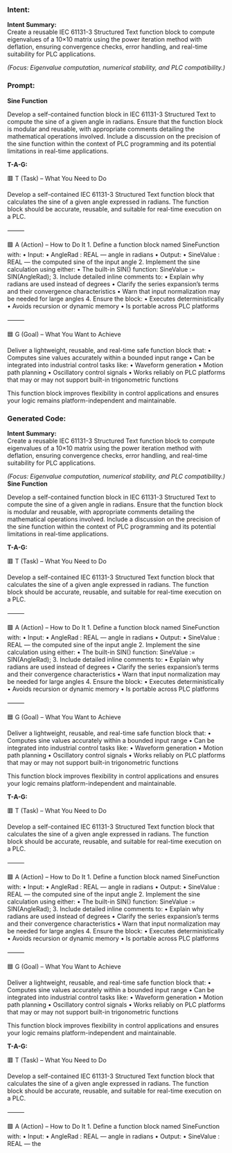 ### Intent:
**Intent Summary:**  
Create a reusable IEC 61131-3 Structured Text function block to compute eigenvalues of a 10×10 matrix using the power iteration method with deflation, ensuring convergence checks, error handling, and real-time suitability for PLC applications.  

*(Focus: Eigenvalue computation, numerical stability, and PLC compatibility.)*

### Prompt:
**Sine Function**

Develop a self-contained function block in IEC 61131-3 Structured Text to compute the sine of a given angle in radians. Ensure that the function block is modular and reusable, with appropriate comments detailing the mathematical operations involved. Include a discussion on the precision of the sine function within the context of PLC programming and its potential limitations in real-time applications.

**T-A-G:**

🟥 T (Task) – What You Need to Do

Develop a self-contained IEC 61131-3 Structured Text function block that calculates the sine of a given angle expressed in radians. The function block should be accurate, reusable, and suitable for real-time execution on a PLC.

⸻

🟩 A (Action) – How to Do It
	1.	Define a function block named SineFunction with:
	•	Input:
	•	AngleRad : REAL — angle in radians
	•	Output:
	•	SineValue : REAL — the computed sine of the input angle
	2.	Implement the sine calculation using either:
	•	The built-in SIN() function:
SineValue := SIN(AngleRad);
	3.	Include detailed inline comments to:
	•	Explain why radians are used instead of degrees
	•	Clarify the series expansion’s terms and their convergence characteristics
	•	Warn that input normalization may be needed for large angles
	4.	Ensure the block:
	•	Executes deterministically
	•	Avoids recursion or dynamic memory
	•	Is portable across PLC platforms

⸻

🟦 G (Goal) – What You Want to Achieve

Deliver a lightweight, reusable, and real-time safe function block that:
	•	Computes sine values accurately within a bounded input range
	•	Can be integrated into industrial control tasks like:
	•	Waveform generation
	•	Motion path planning
	•	Oscillatory control signals
	•	Works reliably on PLC platforms that may or may not support built-in trigonometric functions

This function block improves flexibility in control applications and ensures your logic remains platform-independent and maintainable.

### Generated Code:
**Intent Summary:**  
Create a reusable IEC 61131-3 Structured Text function block to compute eigenvalues of a 10×10 matrix using the power iteration method with deflation, ensuring convergence checks, error handling, and real-time suitability for PLC applications.  

*(Focus: Eigenvalue computation, numerical stability, and PLC compatibility.)*
**Sine Function**

Develop a self-contained function block in IEC 61131-3 Structured Text to compute the sine of a given angle in radians. Ensure that the function block is modular and reusable, with appropriate comments detailing the mathematical operations involved. Include a discussion on the precision of the sine function within the context of PLC programming and its potential limitations in real-time applications.

**T-A-G:**

🟥 T (Task) – What You Need to Do

Develop a self-contained IEC 61131-3 Structured Text function block that calculates the sine of a given angle expressed in radians. The function block should be accurate, reusable, and suitable for real-time execution on a PLC.

⸻

🟩 A (Action) – How to Do It
	1.	Define a function block named SineFunction with:
	•	Input:
	•	AngleRad : REAL — angle in radians
	•	Output:
	•	SineValue : REAL — the computed sine of the input angle
	2.	Implement the sine calculation using either:
	•	The built-in SIN() function:
SineValue := SIN(AngleRad);
	3.	Include detailed inline comments to:
	•	Explain why radians are used instead of degrees
	•	Clarify the series expansion’s terms and their convergence characteristics
	•	Warn that input normalization may be needed for large angles
	4.	Ensure the block:
	•	Executes deterministically
	•	Avoids recursion or dynamic memory
	•	Is portable across PLC platforms

⸻

🟦 G (Goal) – What You Want to Achieve

Deliver a lightweight, reusable, and real-time safe function block that:
	•	Computes sine values accurately within a bounded input range
	•	Can be integrated into industrial control tasks like:
	•	Waveform generation
	•	Motion path planning
	•	Oscillatory control signals
	•	Works reliably on PLC platforms that may or may not support built-in trigonometric functions

This function block improves flexibility in control applications and ensures your logic remains platform-independent and maintainable.

**T-A-G:**

🟥 T (Task) – What You Need to Do

Develop a self-contained IEC 61131-3 Structured Text function block that calculates the sine of a given angle expressed in radians. The function block should be accurate, reusable, and suitable for real-time execution on a PLC.

⸻

🟩 A (Action) – How to Do It
	1.	Define a function block named SineFunction with:
	•	Input:
	•	AngleRad : REAL — angle in radians
	•	Output:
	•	SineValue : REAL — the computed sine of the input angle
	2.	Implement the sine calculation using either:
	•	The built-in SIN() function:
SineValue := SIN(AngleRad);
	3.	Include detailed inline comments to:
	•	Explain why radians are used instead of degrees
	•	Clarify the series expansion’s terms and their convergence characteristics
	•	Warn that input normalization may be needed for large angles
	4.	Ensure the block:
	•	Executes deterministically
	•	Avoids recursion or dynamic memory
	•	Is portable across PLC platforms

⸻

🟦 G (Goal) – What You Want to Achieve

Deliver a lightweight, reusable, and real-time safe function block that:
	•	Computes sine values accurately within a bounded input range
	•	Can be integrated into industrial control tasks like:
	•	Waveform generation
	•	Motion path planning
	•	Oscillatory control signals
	•	Works reliably on PLC platforms that may or may not support built-in trigonometric functions

This function block improves flexibility in control applications and ensures your logic remains platform-independent and maintainable.

**T-A-G:**

🟥 T (Task) – What You Need to Do

Develop a self-contained IEC 61131-3 Structured Text function block that calculates the sine of a given angle expressed in radians. The function block should be accurate, reusable, and suitable for real-time execution on a PLC.

⸻

🟩 A (Action) – How to Do It
	1.	Define a function block named SineFunction with:
	•	Input:
	•	AngleRad : REAL — angle in radians
	•	Output:
	•	SineValue : REAL — the
